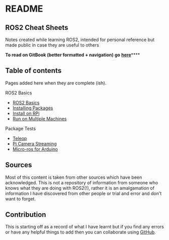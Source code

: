 # README

## ROS2 Cheat Sheets

Notes created while learning ROS2, intended for personal reference but made public in case they are useful to others

**To read on GitBook \(better formatted + navigation\) go** [**here**](https://n-fry.gitbook.io/ros2-notes/)\*\*\*\*

## Table of contents

Pages added here when they are complete \(ish\).

ROS2 Basics

* [ROS2 Basics](ros2-basics-1/ros2-basics.md)
* [Installing Packages](ros2-basics-1/installing-packages.md)
* [Install on RPi](ros2-basics-1/install-on-rpi.md)
* [Run on Multiple Machines](ros2-basics-1/run-on-multiple-platforms.md)

Package Tests 

* [Teleop](package-tests/teleop.md)
* [Pi Camera Streaming](package-tests/picam.md)
* [Micro-ros for Arduino](package-tests/micro-ros-for-arduino-ide.md)



## Sources

Most of this content is taken from other sources which have been acknowledged. This is not a repository of information from someone who knows what they are doing with ROS2\(!\), rather it is an amalgamation of information I have discovered from other people or trial and error and don't want to forget.

## Contribution

This is starting off as a record of what I have learnt but if you find any errors or have any helpful things to add then you can collaborate using [GitHub](https://github.com/nfry321/ROS2_cheat_sheets/).

